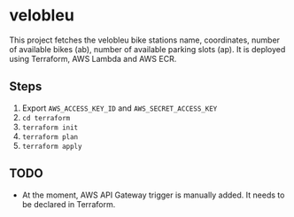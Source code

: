 # velobleu

This project fetches the velobleu bike stations name, coordinates, number of available bikes (ab), number of available parking slots (ap). It is deployed using Terraform, AWS Lambda and AWS ECR.

## Steps

1. Export `AWS_ACCESS_KEY_ID` and `AWS_SECRET_ACCESS_KEY`
2. `cd terraform`
3. `terraform init`
4. `terraform plan`
5. `terraform apply`

## TODO

- At the moment, AWS API Gateway trigger is manually added. It needs to be declared in Terraform.
